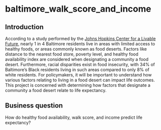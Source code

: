 # baltimore_walk_score_and_income

## Introduction
According to a study performed by the [Johns Hopkins Center for a Livable Future](https://clf.jhsph.edu/about-us/news/news-2015/1-4-baltimore-residents-live-food-desert), nearly 1 in 4 Baltimore residents live in areas with limited access to healthy foods, or areas commonly known as food deserts. Factors like distance to the nearest food store, poverty level, and healthy food availability index are considered when designating a community a food desert. Furthermore, racial disparities exist in food insecurity, with 34% of Baltimore’s Black residents living in such areas compared to only 8% of white residents. For policymakers, it will be important to understand how various factors relating to living in a food desert can impact life outcomes. This project is concerned with determining how factors that designate a community a food desert relate to life expectancy.

## Business question

How do healthy food availability, walk score, and income predict life expectancy?
